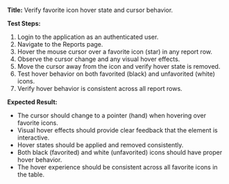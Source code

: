 **Title:** Verify favorite icon hover state and cursor behavior.

**Test Steps:**
1. Login to the application as an authenticated user.
2. Navigate to the Reports page.
3. Hover the mouse cursor over a favorite icon (star) in any report row.
4. Observe the cursor change and any visual hover effects.
5. Move the cursor away from the icon and verify hover state is removed.
6. Test hover behavior on both favorited (black) and unfavorited (white) icons.
7. Verify hover behavior is consistent across all report rows.

**Expected Result:**
- The cursor should change to a pointer (hand) when hovering over favorite icons.
- Visual hover effects should provide clear feedback that the element is interactive.
- Hover states should be applied and removed consistently.
- Both black (favorited) and white (unfavorited) icons should have proper hover behavior.
- The hover experience should be consistent across all favorite icons in the table.